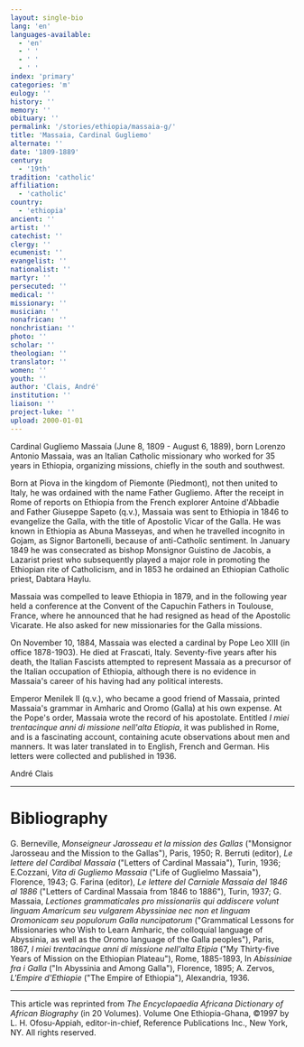 ```yaml
---
layout: single-bio
lang: 'en'
languages-available:
  - 'en'
  - ' '
  - ' '
  - ' '
index: 'primary'
categories: 'm'
eulogy: ''
history: ''
memory: ''
obituary: ''
permalink: '/stories/ethiopia/massaia-g/'
title: 'Massaia, Cardinal Gugliemo'
alternate: ''
date: '1809-1889'
century:
  - '19th'
tradition: 'catholic'
affiliation:
  - 'catholic'
country:
  - 'ethiopia'
ancient: ''
artist: ''
catechist: ''
clergy: ''
ecumenist: ''
evangelist: ''
nationalist: ''
martyr: ''
persecuted: ''
medical: ''
missionary: ''
musician: ''
nonafrican: ''
nonchristian: ''
photo: ''
scholar: ''
theologian: ''
translator: ''
women: ''
youth: ''
author: 'Clais, André'
institution: ''
liaison: ''
project-luke: ''
upload: 2000-01-01
---
```



Cardinal Gugliemo Massaia (June 8, 1809 - August 6, 1889), born Lorenzo Antonio Massaia, was an Italian Catholic missionary who worked for 35 years in Ethiopia, organizing missions, chiefly in the south and southwest.

Born at Piova in the kingdom of Piemonte (Piedmont), not then united to Italy, he was ordained with the name Father Gugliemo. After the receipt in Rome of reports on Ethiopia from the French explorer Antoine d'Abbadie and Father Giuseppe Sapeto (q.v.), Massaia was sent to Ethiopia in 1846 to evangelize the Galla, with the title of Apostolic Vicar of the Galla. He was known in Ethiopia as Abuna Masseyas, and when he travelled incognito in Gojam, as Signor Bartonelli, because of anti-Catholic sentiment. In January 1849 he was consecrated as bishop Monsignor Guistino de Jacobis, a Lazarist priest who subsequently played a major role in promoting the Ethiopian rite of Catholicism, and in 1853 he ordained an Ethiopian Catholic priest, Dabtara Haylu.

Massaia was compelled to leave Ethiopia in 1879, and in the following year held a conference at the Convent of the Capuchin Fathers in Toulouse, France, where he announced that he had resigned as head of the Apostolic Vicarate. He also asked for new missionaries for the Galla missions.

On November 10, 1884, Massaia was elected a cardinal by Pope Leo XIII (in office 1878-1903). He died at Frascati, Italy. Seventy-five years after his death, the Italian Fascists attempted to represent Massaia as a precursor of the Italian occupation of Ethiopia, although there is no evidence in Massaia's career of his having had any political interests.

Emperor Menilek II (q.v.), who became a good friend of Massaia, printed Massaia's grammar in Amharic and Oromo (Galla) at his own expense. At the Pope's order, Massaia wrote the record of his apostolate. Entitled *I miei trentacinque anni di missione nell'alta Etiopia*, it was published in Rome, and is a fascinating account, containing acute observations about men and manners. It was later translated in to English, French and German. His letters were collected and published in 1936.

Andr&eacute; Clais

---

# Bibliography

G. Berneville, *Monseigneur Jarosseau et la mission des Gallas* ("Monsignor Jarosseau and the Mission to the Gallas"), Paris, 1950; R. Berruti (editor), *Le lettere del Cardibal Massaia* ("Letters of Cardinal Massaia"), Turin, 1936; E.Cozzani, *Vita di Gugliemo Massaia* ("Life of Guglielmo Massaia"), Florence, 1943; G. Farina (editor), *Le lettere del Carniale Massaia del 1846 al 1886* ("Letters of Cardinal Massaia from 1846 to 1886"), Turin, 1937; G. Massaia, *Lectiones grammaticales pro missionariis qui addiscere volunt linguam Amaricum seu vulgarem Abyssiniae nec non et linguam Oromonicam seu populorum Galla nuncipatorum* ("Grammatical Lessons for  Missionaries who Wish to Learn Amharic, the colloquial language of Abyssinia, as well as the Oromo language of the Galla peoples"), Paris, 1867, *I miei trentacinque anni di missione nell'alta Etipia* ("My Thirty-five Years of Mission on the Ethiopian Plateau"), Rome, 1885-1893, In *Abissiniae fra i Galla* ("In Abyssinia and Among Galla"), Florence, 1895; A. Zervos, *L'Empire d'Ethiopie* ("The Empire of Ethiopia"), Alexandria, 1936.

---

This article was reprinted from *The Encyclopaedia Africana Dictionary of African Biography* (in 20 Volumes). Volume One Ethiopia-Ghana, &copy;1997 by L. H. Ofosu-Appiah, editor-in-chief, Reference Publications Inc., New York, NY. All rights reserved.